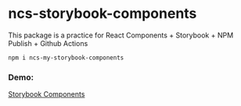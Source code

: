 # ncs-storybook-components

This package is a practice for React Components + Storybook + NPM Publish + Github Actions

```
npm i ncs-my-storybook-components
```

### Demo:
[Storybook Components](https://ncondes.github.io/storybook-components/?path=/story/ui-mylabel--basic)